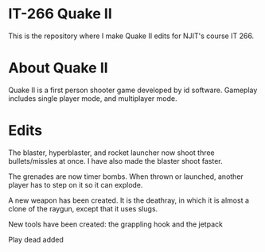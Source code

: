 IT-266 Quake II
===============
This is the repository where I make Quake II edits for NJIT's course IT 266.

About Quake II
==============
Quake II is a first person shooter game developed by id software. Gameplay includes single player mode, and multiplayer mode.

Edits
=====
The blaster, hyperblaster, and rocket launcher now shoot three bullets/missles at once. I have also made the blaster shoot faster.

The grenades are now timer bombs. When thrown or launched, another player has to step on it so it can explode.

A new weapon has been created. It is the deathray, in which it is almost a clone of the raygun, except that it uses slugs.

New tools have been created: the grappling hook and the jetpack

Play dead added
